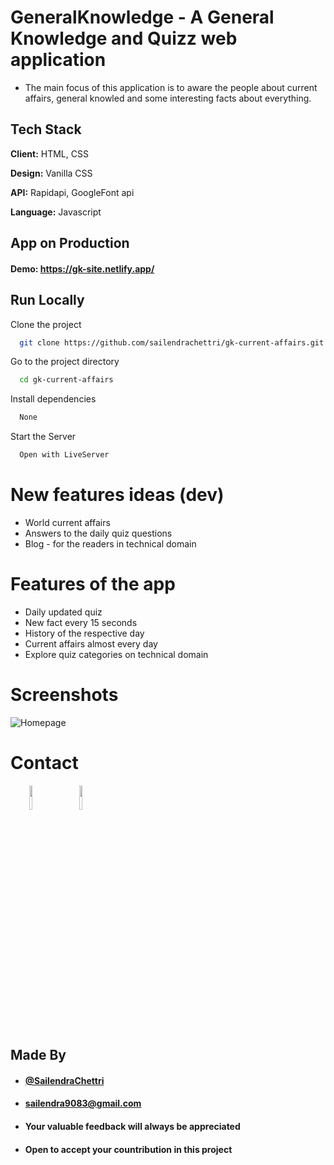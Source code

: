 
# GeneralKnowledge - A General Knowledge and Quizz web application

- The main focus of this application is to aware the people about current affairs, general knowled and some interesting facts about everything.

## Tech Stack

**Client:** HTML, CSS

**Design:** Vanilla CSS

**API:** Rapidapi, GoogleFont api

**Language:** Javascript
  
## App on Production

#### Demo: https://gk-site.netlify.app/

## Run Locally

Clone the project

```bash
  git clone https://github.com/sailendrachettri/gk-current-affairs.git .
```

Go to the project directory

```bash 
  cd gk-current-affairs
```

Install dependencies

```bash
  None
```

Start the Server

```bash
  Open with LiveServer
```

# New features ideas (dev)
- World current affairs
- Answers to the daily quiz questions
- Blog - for the readers in technical domain

# Features of the app
- Daily updated quiz
- New fact every 15 seconds
- History of the respective day
- Current affairs almost every day
- Explore quiz categories on technical domain

# Screenshots
<p><img src="https://drive.google.com/uc?export=view&id=1_Ni0AJXBJC80fNifnOY5WKvYFJE6IUMZ" alt="Homepage"></p>

# Contact
<p><span style="margin-right: 30px;"></span><a href="https://www.linkedin.com/in/sailendrachettri/"><img target="_blank" src="https://cdn.jsdelivr.net/gh/devicons/devicon/icons/linkedin/linkedin-original.svg" style="width: 10%;"></a><span style="margin-right: 30px;"></span><a href="https://github.com/sailendrachettri/"><img target="_blank" src="https://cdn.jsdelivr.net/gh/devicons/devicon/icons/github/github-original.svg" style="width: 10%;"></a></p>


## Made By
- #### [@SailendraChettri](https://instagram.com/01_sailendra)
- #### [sailendra9083@gmail.com](sailendra9083@gmail.com)
- #### Your valuable feedback will always be appreciated
- #### Open to accept your countribution in this project
